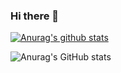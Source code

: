 ### Hi there 👋

[![Anurag's github stats](https://github-readme-stats.vercel.app/api?username=KimHyungSik)](https://github.com/anuraghazra/github-readme-stats)

![Anurag's GitHub stats](https://github-readme-stats.vercel.app/api?username=KimHyungSik&show_icons=true&theme=synthwave)


